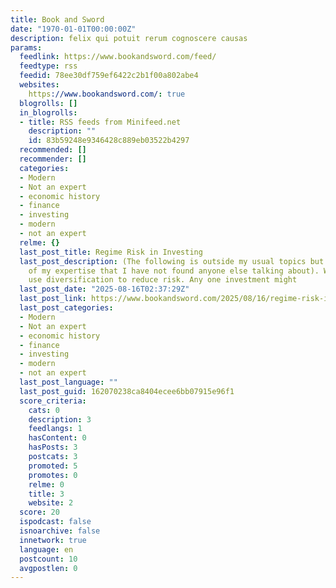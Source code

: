 ```yaml
---
title: Book and Sword
date: "1970-01-01T00:00:00Z"
description: felix qui potuit rerum cognoscere causas
params:
  feedlink: https://www.bookandsword.com/feed/
  feedtype: rss
  feedid: 78ee30df759ef6422c2b1f00a802abe4
  websites:
    https://www.bookandsword.com/: true
  blogrolls: []
  in_blogrolls:
  - title: RSS feeds from Minifeed.net
    description: ""
    id: 83b59248e9346428c889eb03522b4297
  recommended: []
  recommender: []
  categories:
  - Modern
  - Not an expert
  - economic history
  - finance
  - investing
  - modern
  - not an expert
  relme: {}
  last_post_title: Regime Risk in Investing
  last_post_description: (The following is outside my usual topics but its an area
    of my expertise that I have not found anyone else talking about). Wise investors
    use diversification to reduce risk. Any one investment might
  last_post_date: "2025-08-16T02:37:29Z"
  last_post_link: https://www.bookandsword.com/2025/08/16/regime-risk-in-investing/
  last_post_categories:
  - Modern
  - Not an expert
  - economic history
  - finance
  - investing
  - modern
  - not an expert
  last_post_language: ""
  last_post_guid: 162070238ca8404ecee6bb07915e96f1
  score_criteria:
    cats: 0
    description: 3
    feedlangs: 1
    hasContent: 0
    hasPosts: 3
    postcats: 3
    promoted: 5
    promotes: 0
    relme: 0
    title: 3
    website: 2
  score: 20
  ispodcast: false
  isnoarchive: false
  innetwork: true
  language: en
  postcount: 10
  avgpostlen: 0
---
```

